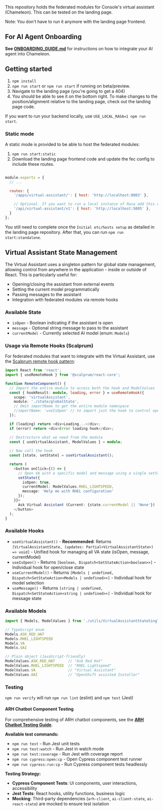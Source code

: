 This repository holds the federated modules for Console's virtual assistant (Chameleon).
This can be tested on the landing page.

Note: You don't have to run it anymore with the landing page frontend.

## For AI Agent Onboarding

**See [ONBOARDING_GUIDE.md](./ONBOARDING_GUIDE.md)** for instructions on how to integrate your AI agent into Chameleon.

## Getting started

1. `npm install`
2. `npm run start` or `npm run start` if running on beta/preview.
3. Navigate to the landing page (you're going to get a 404)
4. You should be able to see it on the bottom right. To make changes to the position/alignment relative to the landing page, check out the landing page code.

If you want to run your backend locally, use `USE_LOCAL_RASA=1 npm run start`.


### Static mode

A static mode is provided to be able to host the federated modules:

1. `npm run start:static`
2. Download the landing page frontend code and update the fec config to include these routes.

```javascript
   
module.exports = {
  // ...

  routes: {
    '/apps/virtual-assistant/': { host: 'http://localhost:8003' },

    // Optional. If you want to run a local instance of Rasa add this entry
    '/api/virtual-assistant/v1': { host: 'http://localhost:5005' },
  }
};
```

You still need to complete once the `Initial etc/hosts setup` as detailed in the landing page repository.
After that, you can run `npm run start:standalone`.


## Virtual Assistant State Management

The Virtual Assistant uses a singleton pattern for global state management, allowing control from anywhere in the application - inside or outside of React. This is particularly useful for:

- Opening/closing the assistant from external events
- Setting the current model programmatically
- Passing messages to the assistant
- Integration with federated modules via remote hooks

### Available State

- `isOpen` - Boolean indicating if the assistant is open
- `message` - Optional string message to pass to the assistant
- `currentModel` - Currently selected AI model (enum: `Models`)

### Usage via Remote Hooks (Scalprum)

For federated modules that want to integrate with the Virtual Assistant, use the [Scalprum remote hook pattern](https://github.com/scalprum/scaffolding/blob/main/packages/react-core/docs/use-remote-hook.md):

```typescript
import React from 'react';
import { useRemoteHook } from '@scalprum/react-core';

function RemoteComponent() {
  // Import the entire module to access both the hook and ModelValues
  const { hookResult: module, loading, error } = useRemoteHook({
    scope: 'virtualAssistant',
    module: './state/globalState',
    // Omit importName to get the entire module namespace
    //importName: 'useIsOpen' // to import just the hook to control open state
  });

  if (loading) return <div>Loading...</div>;
  if (error) return <div>Error loading hook</div>;

  // Destructure what we need from the module
  const { useVirtualAssistant, ModelValues } = module;
  
  // Now call the hook
  const [state, setState] = useVirtualAssistant();

  return (
    <button onClick={() => {
      // Open VA with a specific model and message using a single setState call
      setState({
        isOpen: true,
        currentModel: ModelValues.RHEL_LIGHTSPEED,
        message: 'Help me with RHEL configuration'
      });
    }}>
      Ask Virtual Assistant (Current: {state.currentModel || 'None'})
    </button>
  );
}
```

### Available Hooks

- `useVirtualAssistant()` - **Recommended**: Returns `[VirtualAssistantState, (updates: Partial<VirtualAssistantState>) => void]` - Unified hook for managing all VA state (isOpen, message, currentModel)
- `useIsOpen()` - Returns `[boolean, Dispatch<SetStateAction<boolean>>]` - Individual hook for open/close state
- `useCurrentModel()` - Returns `[Models | undefined, Dispatch<SetStateAction<Models | undefined>>]` - Individual hook for model selection
- `useMessage()` - Returns `[string | undefined, Dispatch<SetStateAction<string | undefined>>]` - Individual hook for message state

### Available Models

```typescript
import { Models, ModelValues } from './utils/VirtualAssistantStateSingleton';

// TypeScript enum
Models.ASK_RED_HAT
Models.RHEL_LIGHTSPEED
Models.VA
Models.OAI

// Plain object (JavaScript-friendly)
ModelValues.ASK_RED_HAT      // "Ask Red Hat"
ModelValues.RHEL_LIGHTSPEED  // "RHEL Lightspeed"
ModelValues.VA               // "Virtual Assistant"
ModelValues.OAI              // "OpenShift assisted Installer"
```

### Testing

`npm run verify` will run `npm run lint` (eslint) and `npm test` (Jest)

#### ARH Chatbot Component Testing

For comprehensive testing of ARH chatbot components, see the **[ARH Chatbot Testing Guide](./ARH_CHATBOT_TESTING_GUIDE.md)**.

**Available test commands:**
- `npm run test` - Run Jest unit tests
- `npm run test:watch` - Run Jest in watch mode  
- `npm run test:coverage` - Run Jest with coverage report
- `npm run cypress:open:cp` - Open Cypress component test runner
- `npm run cypress:run:cp` - Run Cypress component tests headlessly

**Testing Strategy:**
- **Cypress Component Tests**: UI components, user interactions, accessibility
- **Jest Tests**: React hooks, utility functions, business logic
- **Mocking**: Third-party dependencies (`arh-client`, `ai-client-state`, `ai-react-state`) are mocked to ensure test isolation
